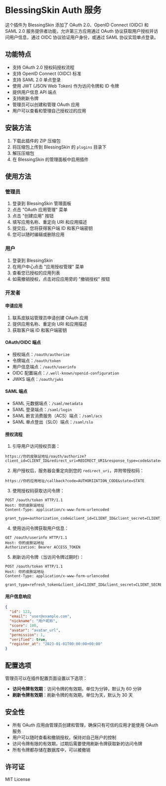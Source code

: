 # BlessingSkin Auth 服务

这个插件为 BlessingSkin 添加了 OAuth 2.0、OpenID Connect (OIDC) 和 SAML 2.0 服务提供者功能，允许第三方应用通过 OAuth 协议获取用户授权并访问用户信息，通过 OIDC 协议验证用户身份，或通过 SAML 协议实现单点登录。

## 功能特点

- 支持 OAuth 2.0 授权码授权流程
- 支持 OpenID Connect (OIDC) 标准
- 支持 SAML 2.0 单点登录
- 使用 JWT (JSON Web Token) 作为访问令牌和 ID 令牌
- 提供用户信息 API 端点
- 支持刷新令牌
- 管理员可以创建和管理 OAuth 应用
- 用户可以查看和管理自己授权过的应用

## 安装方法

1. 下载此插件的 ZIP 压缩包
2. 将压缩包上传到 BlessingSkin 的 `plugins` 目录下
3. 解压压缩包
4. 在 BlessingSkin 的管理面板中启用插件

## 使用方法

### 管理员

1. 登录到 BlessingSkin 管理面板
2. 点击 "OAuth 应用管理" 菜单
3. 点击 "创建应用" 按钮
4. 填写应用名称、重定向 URI 和应用描述
5. 提交后，您将获得客户端 ID 和客户端密钥
6. 您可以随时编辑或删除应用

### 用户

1. 登录到 BlessingSkin
2. 在用户中心点击 "应用授权管理" 菜单
3. 查看您已授权的应用列表
4. 如需撤销授权，点击对应应用旁的 "撤销授权" 按钮

### 开发者

#### 申请应用

1. 联系皮肤站管理员申请创建 OAuth 应用
2. 提供应用名称、重定向 URI 和应用描述
3. 获取客户端 ID 和客户端密钥

#### OAuth/OIDC 端点

- 授权端点：`/oauth/authorize`
- 令牌端点：`/oauth/token`
- 用户信息端点：`/oauth/userinfo`
- OIDC 配置端点：`/.well-known/openid-configuration`
- JWKS 端点：`/oauth/jwks`

#### SAML 端点

- SAML 元数据端点：`/saml/metadata`
- SAML 登录端点：`/saml/login`
- SAML 断言消费服务（ACS）端点：`/saml/acs`
- SAML 单点登出（SLO）端点：`/saml/slo`

#### 授权流程

1. 引导用户访问授权页面：
```
https://你的皮肤站地址/oauth/authorize?client_id=CLIENT_ID&redirect_uri=REDIRECT_URI&response_type=code&state=STATE
```

2. 用户授权后，服务器会重定向到您的 `redirect_uri`，并附带授权码：
```
https://你的应用地址/callback?code=AUTHORIZATION_CODE&state=STATE
```

3. 使用授权码获取访问令牌：
```http
POST /oauth/token HTTP/1.1
Host: 你的皮肤站地址
Content-Type: application/x-www-form-urlencoded

grant_type=authorization_code&client_id=CLIENT_ID&client_secret=CLIENT_SECRET&code=AUTHORIZATION_CODE&redirect_uri=REDIRECT_URI
```

4. 使用访问令牌获取用户信息：
```http
GET /oauth/userinfo HTTP/1.1
Host: 你的皮肤站地址
Authorization: Bearer ACCESS_TOKEN
```

5. 刷新访问令牌（当访问令牌过期时）：
```http
POST /oauth/token HTTP/1.1
Host: 你的皮肤站地址
Content-Type: application/x-www-form-urlencoded

grant_type=refresh_token&client_id=CLIENT_ID&client_secret=CLIENT_SECRET&refresh_token=REFRESH_TOKEN
```

#### 用户信息响应

```json
{
  "id": 123,
  "email": "user@example.com",
  "nickname": "用户昵称",
  "score": 100,
  "avatar": "avatar_url",
  "permission": 1,
  "verified": true,
  "register_at": "2023-01-01T00:00:00+00:00"
}
```

## 配置选项

管理员可以在插件配置页面设置以下选项：

- **访问令牌有效期**：访问令牌的有效期，单位为分钟，默认为 60 分钟
- **刷新令牌有效期**：刷新令牌的有效期，单位为天，默认为 30 天

## 安全性

- 所有 OAuth 应用由管理员创建和管理，确保只有可信的应用才能使用 OAuth 服务
- 用户可以随时查看和撤销授权，保持对自己账户的控制
- 访问令牌有限的有效期，过期后需要使用刷新令牌获取新的访问令牌
- 所有令牌都存储在数据库中，可以被撤销

## 许可证

MIT License

